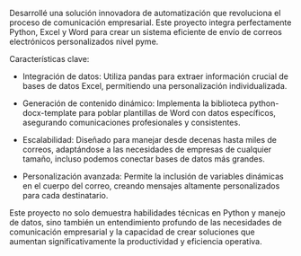 Desarrollé una solución innovadora de automatización que revoluciona el proceso de comunicación empresarial. Este proyecto integra perfectamente Python, Excel y Word para crear un sistema eficiente de envío de correos electrónicos personalizados nivel pyme.

Características clave:

* Integración de datos: Utiliza pandas para extraer información crucial de bases de datos Excel, permitiendo una personalización individualizada.

* Generación de contenido dinámico: Implementa la biblioteca python-docx-template para poblar plantillas de Word con datos específicos, asegurando comunicaciones profesionales y consistentes.

* Escalabilidad: Diseñado para manejar desde decenas hasta miles de correos, adaptándose a las necesidades de empresas de cualquier tamaño, incluso podemos conectar bases de datos más grandes.

* Personalización avanzada: Permite la inclusión de variables dinámicas en el cuerpo del correo, creando mensajes altamente personalizados para cada destinatario.

Este proyecto no solo demuestra habilidades técnicas en Python y manejo de datos, sino también un entendimiento profundo de las necesidades de comunicación empresarial y la capacidad de crear soluciones que aumentan significativamente la productividad y eficiencia operativa.
